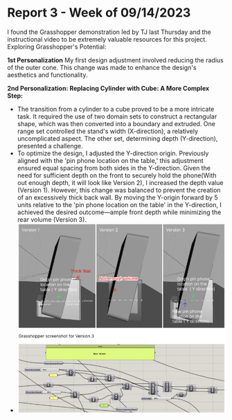 # Report 3 - Week of 09/14/2023 #

I found the Grasshopper demonstration led by TJ last Thursday and the instructional video to be extremely valuable resources for this project.
Exploring Grasshopper's Potential:


**1st Personalization**
My first design adjustment involved reducing the radius of the outer cone. This change was made to enhance the design's aesthetics and functionality.

**2nd Personalization: Replacing Cylinder with Cube: A More Complex Step:**

- The transition from a cylinder to a cube proved to be a more intricate task. It required the use of two domain sets to construct a rectangular shape, which was then converted into a boundary and extruded. One range set controlled the stand's width (X-direction), a relatively uncomplicated aspect. The other set, determining depth (Y-direction), presented a challenge.
- To optimize the design, I adjusted the Y-direction origin. Previously aligned with the 'pin phone location on the table,' this adjustment ensured equal spacing from both sides in the Y-direction. Given the need for sufficient depth on the front to securely hold the phone(With out enough depth, it will look like Version 2), I increased the depth value (Version 1). However, this change was balanced to prevent the creation of an excessively thick back wall. By moving the Y-origin forward by 5 units relative to the 'pin phone location on the table' in the Y-direction, I achieved the desired outcome—ample front depth while minimizing the rear volume (Version 3).
- ![Replacing Cylinder with Cube Illustration](./09-14/5.png)
